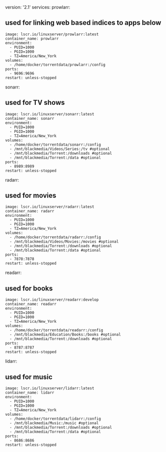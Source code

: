 version: '2.1'
services:
  prowlarr:
  ## used for linking web based indices to apps below
    image: lscr.io/linuxserver/prowlarr:latest
    container_name: prowlarr
    environment:
      - PUID=1000
      - PGID=1000
      - TZ=America/New_York
    volumes:
      - /home/docker/torrentdata/prowlarr:/config
    ports:
      - 9696:9696
    restart: unless-stopped

  sonarr:
  ## used for TV shows
    image: lscr.io/linuxserver/sonarr:latest
    container_name: sonarr
    environment:
      - PUID=1000
      - PGID=1000
      - TZ=America/New_York
    volumes:
      - /home/docker/torrentdata/sonarr:/config
      - /mnt/blackmedia/Videos/Series:/tv #optional
      - /mnt/blackmedia/Torrent:/downloads #optional
      - /mnt/blackmedia/Torrent:/data #optional
    ports:
      - 8989:8989
    restart: unless-stopped

  radarr:
  ## used for movies
    image: lscr.io/linuxserver/radarr:latest
    container_name: radarr
    environment:
      - PUID=1000
      - PGID=1000
      - TZ=America/New_York
    volumes:
      - /home/docker/torrentdata/radarr:/config
      - /mnt/blackmedia/Videos/Movies:/movies #optional
      - /mnt/blackmedia/Torrent:/downloads #optional
      - /mnt/blackmedia/Torrent:/data #optional
    ports:
      - 7878:7878
    restart: unless-stopped

  readarr:
  ## used for books
    image: lscr.io/linuxserver/readarr:develop
    container_name: readarr
    environment:
      - PUID=1000
      - PGID=1000
      - TZ=America/New_York
    volumes:
      - /home/docker/torrentdata/readarr:/config
      - /mnt/blackmedia/Education/Books:/books #optional
      - /mnt/blackmedia/Torrent:/downloads #optional
    ports:
      - 8787:8787
    restart: unless-stopped
    
  lidarr:
  ## used for music
    image: lscr.io/linuxserver/lidarr:latest
    container_name: lidarr
    environment:
      - PUID=1000
      - PGID=1000
      - TZ=America/New_York
    volumes:
      - /home/docker/torrentdata/lidarr:/config
      - /mnt/blackmedia/Music:/music #optional
      - /mnt/blackmedia/Torrent:/downloads #optional
      - /mnt/blackmedia/Torrent:/data #optional
    ports:
      - 8686:8686
    restart: unless-stopped